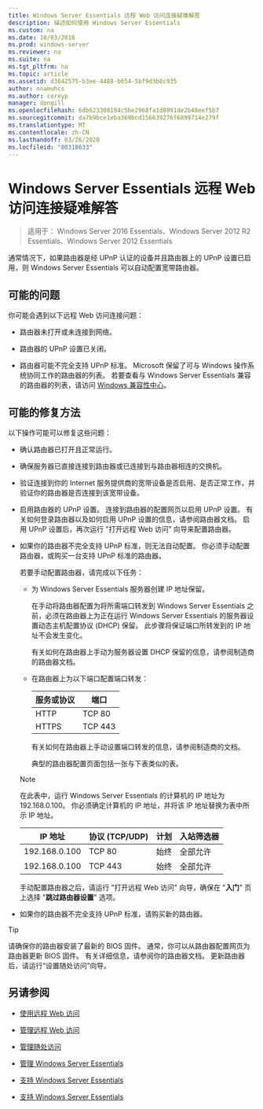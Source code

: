 ```yaml
---
title: Windows Server Essentials 远程 Web 访问连接疑难解答
description: 描述如何使用 Windows Server Essentials
ms.custom: na
ms.date: 10/03/2016
ms.prod: windows-server
ms.reviewer: na
ms.suite: na
ms.tgt_pltfrm: na
ms.topic: article
ms.assetid: d3642575-b3ee-4488-b654-5bf9d3b8c935
author: nnamuhcs
ms.author: coreyp
manager: dongill
ms.openlocfilehash: 6db623308184c5be2968fa1d8991de2b48eef5b7
ms.sourcegitcommit: da7b9bce1eba369bcd156639276f6899714e279f
ms.translationtype: MT
ms.contentlocale: zh-CN
ms.lasthandoff: 03/26/2020
ms.locfileid: "80318633"
---
```

# <a name="troubleshoot-remote-web-access-connectivity-in-windows-server-essentials"></a>Windows Server Essentials 远程 Web 访问连接疑难解答
 
>适用于： Windows Server 2016 Essentials、Windows Server 2012 R2 Essentials、Windows Server 2012 Essentials
  
 通常情况下，如果路由器是经 UPnP 认证的设备并且路由器上的 UPnP 设置已启用，则 Windows Server Essentials 可以自动配置宽带路由器。  
  
## <a name="possible-issues"></a>可能的问题  
 你可能会遇到以下远程 Web 访问连接问题：  
  
-   路由器未打开或未连接到网络。  
  
-   路由器的 UPnP 设置已关闭。  
  
-   路由器可能不完全支持 UPnP 标准。 Microsoft 保留了可与 Windows 操作系统协同工作的路由器的列表。 若要查看与 Windows Server Essentials 兼容的路由器的列表，请访问 [Windows 兼容性中心](https://www.microsoft.com/windows/compatibility/CompatCenter/Home)。  
  
## <a name="possible-fixes"></a>可能的修复方法  
 以下操作可能可以修复这些问题：  
  
- 确认路由器已打开且正常运行。  
  
- 确保服务器已直接连接到路由器或已连接到与路由器相连的交换机。  
  
- 验证连接到你的 Internet 服务提供商的宽带设备是否启用、是否正常工作，并验证你的路由器是否连接到该宽带设备。  
  
- 启用路由器的 UPnP 设置。 连接到路由器的配置网页以启用 UPnP 设置。 有关如何登录路由器以及如何启用 UPnP 设置的信息，请参阅路由器文档。 启用 UPnP 设置后，再次运行 "打开远程 Web 访问" 向导来配置路由器。  
  
- 如果你的路由器不完全支持 UPnP 标准，则无法自动配置。 你必须手动配置路由器，或购买一台支持 UPnP 标准的路由器。  
  
   若要手动配置路由器，请完成以下任务：  
  
  - 为 Windows Server Essentials 服务器创建 IP 地址保留。  
  
     在手动将路由器配置为将所需端口转发到 Windows Server Essentials 之前，必须在路由器上为正在运行 Windows Server Essentials 的服务器设置动态主机配置协议 (DHCP) 保留。 此步骤将保证端口所转发到的 IP 地址不会发生变化。  
  
     有关如何在路由器上手动为服务器设置 DHCP 保留的信息，请参阅制造商的路由器文档。  
  
  - 在路由器上为以下端口配置端口转发：  
  
    |服务或协议|端口|  
    |-------------------------|----------|  
    |HTTP|TCP 80|  
    |HTTPS|TCP 443|  
  
    有关如何在路由器上手动设置端口转发的信息，请参阅制造商的文档。  
  
    典型的路由器配置页面包括一张与下表类似的表。  
  
  > [!NOTE]
  >  在此表中，运行 Windows Server Essentials 的计算机的 IP 地址为 192.168.0.100。 你必须确定计算机的 IP 地址，并将该 IP 地址替换为表中所示 IP 地址。  
  
  |IP 地址|协议 (TCP/UDP)|计划|入站筛选器|  
  |----------------|---------------------------|--------------|--------------------|  
  |192.168.0.100|TCP 80|始终|全部允许|  
  |192.168.0.100|TCP 443|始终|全部允许|  
  
   手动配置路由器之后，请运行 "打开远程 Web 访问" 向导，确保在 "**入门**" 页上选择 "**跳过路由器设置**" 选项。  
  
- 如果你的路由器不完全支持 UPnP 标准，请购买新的路由器。  
  
> [!TIP]
>  请确保你的路由器安装了最新的 BIOS 固件。 通常，你可以从路由器配置网页为路由器更新 BIOS 固件。 有关详细信息，请参阅你的路由器文档。 更新路由器后，请运行“设置随处访问”向导。  
  
## <a name="see-also"></a>另请参阅  
  
-   [使用远程 Web 访问](../use/Use-Remote-Web-Access-in-Windows-Server-Essentials.md)  
  
-   [管理远程 Web 访问](../manage/Manage-Remote-Web-Access-in-Windows-Server-Essentials.md)  
  
-   [管理随处访问](../manage/Manage-Anywhere-Access-in-Windows-Server-Essentials.md)  
  
-   [管理 Windows Server Essentials](../manage/Manage-Windows-Server-Essentials.md)  
  

-   [支持 Windows Server Essentials](Support-Windows-Server-Essentials.md)

-   [支持 Windows Server Essentials](../support/Support-Windows-Server-Essentials.md)

